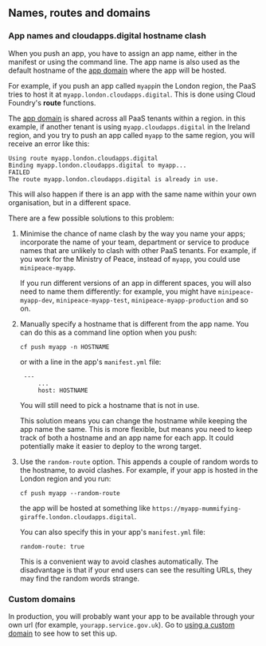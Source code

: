 ## Names, routes and domains

### App names and cloudapps.digital hostname clash

When you push an app, you have to assign an app name, either in the manifest or using the command line. The app name is also used as the default hostname of the [app domain](orgs_spaces_users.html#regions) where the app will be hosted.

For example, if you push an app called ``myapp``in the London region, the PaaS tries to host it at `myapp.london.cloudapps.digital`. This is done using Cloud Foundry's **route** functions.

The [app domain](/orgs_spaces_users.html#regions) is shared across all PaaS tenants within a region. in this example, if another tenant is using ``myapp.cloudapps.digital`` in the Ireland region, and you try to push an app called ``myapp`` to the same region, you will receive an error like this:

```
Using route myapp.london.cloudapps.digital
Binding myapp.london.cloudapps.digital to myapp...
FAILED
The route myapp.london.cloudapps.digital is already in use.
```


This will also happen if there is an app with the same name within your own organisation, but in a different space.

There are a few possible solutions to this problem:

1.  Minimise the chance of name clash by the way you name your apps; incorporate the name of your team, department or service to produce names that are unlikely to clash with other PaaS tenants. For example, if you work for the Ministry of Peace, instead of ``myapp``, you could use ``minipeace-myapp``.

    If you run different versions of an app in different spaces, you will also need to name them differently: for example, you might have ``minipeace-myapp-dev``, ``minipeace-myapp-test``, ``minipeace-myapp-production`` and so on.

2. Manually specify a hostname that is different from the app name. You can do this as a command line option when you push:

    ``cf push myapp -n HOSTNAME``

    or with a line in the app's ``manifest.yml`` file:


        ---
            ...
            host: HOSTNAME

    You will still need to pick a hostname that is not in use.

    This solution means you can change the hostname while keeping the app name the same. This is more flexible, but means you need to keep track of both a hostname and an app name for each app. It could potentially make it easier to deploy to the wrong target.

3. Use the ``random-route`` option. This appends a couple of random words to the hostname, to avoid clashes. For example, if your app is hosted in the London region and you run:

    ``cf push myapp --random-route``

    the app will be hosted at something like ``https://myapp-mummifying-giraffe.london.cloudapps.digital``.

    You can also specify this in your app's ``manifest.yml`` file:

    ``random-route: true``

    This is a convenient way to avoid clashes automatically. The disadvantage is that if your end users can see the resulting URLs, they may find the random words strange.

### Custom domains

In production, you will probably want your app to be available through your own url (for example, ``yourapp.service.gov.uk``). Go to [using a custom domain](deploying_services/use_a_custom_domain/#set-up-a-custom-domain-using-the-cdn-route-service) to see how to set this up.
